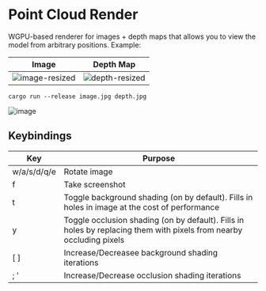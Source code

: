 # Point Cloud Render
WGPU-based renderer for images + depth maps that allows you to view the model from arbitrary positions. Example:

|Image|Depth Map|
|-----|---------|
|![image-resized](https://github.com/user-attachments/assets/02d21429-3b2e-487a-a523-2b4fcf1bd3a4)|![depth-resized](https://github.com/user-attachments/assets/683705ab-9de5-40c6-a338-51b3aca7cd57)|

    cargo run --release image.jpg depth.jpg

![image](https://github.com/user-attachments/assets/2779c66a-4c3d-45ff-8773-76aa1802a952)

## Keybindings
|Key|Purpose|
|---|-------|
|w/a/s/d/q/e|Rotate image|
|f|Take screenshot|
|t|Toggle background shading (on by default). Fills in holes in image at the cost of performance|
|y|Toggle occlusion shading (on by default). Fills in holes by replacing them with pixels from nearby occluding pixels|
|[ ]| Increase/Decreasee background shading iterations|
| ; '| Increase/Decrease occlusion shading iterations|
